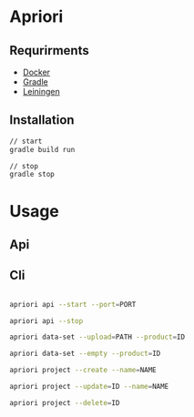 # Apriori


## Requrirments 
* [Docker](https://www.docker.com/)
* [Gradle](https://gradle.org/) 
* [Leiningen](https://leiningen.org/)

## Installation

```bash
// start
gradle build run

// stop
gradle stop
```

# Usage

## Api

## Cli
```bash

apriori api --start --port=PORT

apriori api --stop

apriori data-set --upload=PATH --product=ID

apriori data-set --empty --product=ID

apriori project --create --name=NAME

apriori project --update=ID --name=NAME

apriori project --delete=ID
``` 